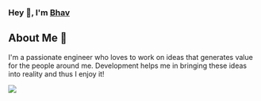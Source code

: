 ### Hey 👋, I'm [Bhav](https://bhavkushwaha.netlify.app/) 

## About Me 🚀
I'm a passionate engineer who loves to work on ideas that generates value for the people around me. Development helps me in bringing these ideas into reality and thus I enjoy it!
<br>

[![](https://visitcount.itsvg.in/api?id=bhavkushwaha&icon=0&color=0)](https://visitcount.itsvg.in)<br><br>

<!-- Update Projects I have Worked on, Tech Stack Used and more! -->
